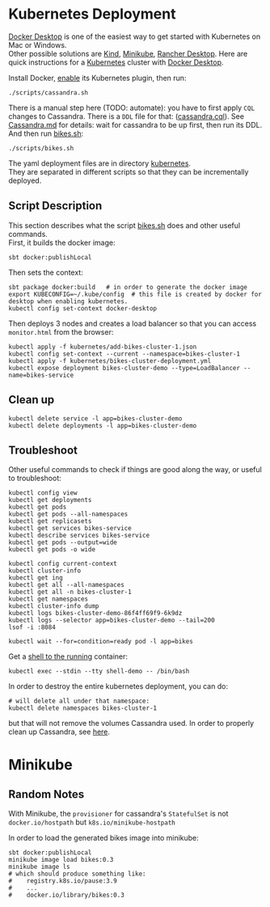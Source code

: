 # Kubernetes Deployment

[Docker Desktop](https://www.docker.com/products/docker-desktop) is one of the easiest way to get started with
Kubernetes on Mac or Windows.  
Other possible solutions are [Kind](https://kind.sigs.k8s.io/), [Minikube](https://kubernetes.io/docs/tasks/tools/install-minikube/),
[Rancher Desktop](https://rancherdesktop.io/).
Here are quick instructions for a [Kubernetes](https://www.docker.com/products/kubernetes)
cluster with [Docker Desktop](https://www.docker.com/products/docker-desktop).

Install Docker, [enable](https://www.techrepublic.com/article/how-to-add-kubernetes-support-to-docker-desktop/)
its Kubernetes plugin, then run:
```
./scripts/cassandra.sh
```
There is a manual step here (TODO: automate): you have to first apply `CQL` changes to Cassandra.
There is a `DDL` file for that: ([cassandra.cql](../kubernetes/cassandra.cql)).
See [Cassandra.md](Cassandra.md#seed-cassandra) for details: wait for cassandra to be up first, then run its DDL.  
And then run [bikes.sh](../scripts/bikes.sh):
```
./scripts/bikes.sh
```

The yaml deployment files are in directory [kubernetes](../kubernetes).  
They are separated in different scripts so that they can be incrementally deployed.


## Script Description
This section describes what the script [bikes.sh](../scripts/bikes.sh) does and other useful commands.  
First, it builds the docker image:
```shell script
sbt docker:publishLocal
```
Then sets the context:

```shell script
sbt package docker:build   # in order to generate the docker image
export KUBECONFIG=~/.kube/config  # this file is created by docker for desktop when enabling kubernetes.
kubectl config set-context docker-desktop
```
Then deploys 3 nodes and creates a load balancer so that you can access `monitor.html` from the browser:
```shell script
kubectl apply -f kubernetes/add-bikes-cluster-1.json
kubectl config set-context --current --namespace=bikes-cluster-1
kubectl apply -f kubernetes/bikes-cluster-deployment.yml
kubectl expose deployment bikes-cluster-demo --type=LoadBalancer --name=bikes-service
```

## Clean up

```
kubectl delete service -l app=bikes-cluster-demo
kubectl delete deployments -l app=bikes-cluster-demo
```

## Troubleshoot
Other useful commands to check if things are good along the way, or useful to troubleshoot:

```shell script
kubectl config view
kubectl get deployments
kubectl get pods 
kubectl get pods --all-namespaces
kubectl get replicasets
kubectl get services bikes-service
kubectl describe services bikes-service
kubectl get pods --output=wide
kubectl get pods -o wide

kubectl config current-context
kubectl cluster-info
kubectl get ing
kubectl get all --all-namespaces
kubectl get all -n bikes-cluster-1
kubectl get namespaces
kubectl cluster-info dump
kubectl logs bikes-cluster-demo-86f4ff69f9-6k9dz
kubectl logs --selector app=bikes-cluster-demo --tail=200
lsof -i :8084

kubectl wait --for=condition=ready pod -l app=bikes
```

Get a [shell to the running](https://kubernetes.io/docs/tasks/debug/debug-application/get-shell-running-container/)
container:
```
kubectl exec --stdin --tty shell-demo -- /bin/bash
```
In order to destroy the entire kubernetes deployment, you can do:

```shell script
# will delete all under that namespace:
kubectl delete namespaces bikes-cluster-1
```
but that will not remove the volumes Cassandra used. In order to properly clean up Cassandra, see [here](Cassandra.md#cleanup).

# Minikube
## Random Notes
With Minikube, the `provisioner` for cassandra's `StatefulSet` is not `docker.io/hostpath` but `k8s.io/minikube-hostpath`

In order to load the generated bikes image into minikube:
```shell
sbt docker:publishLocal
minikube image load bikes:0.3
minikube image ls
# which should produce something like:
#    registry.k8s.io/pause:3.9
#    ...
#    docker.io/library/bikes:0.3
```
